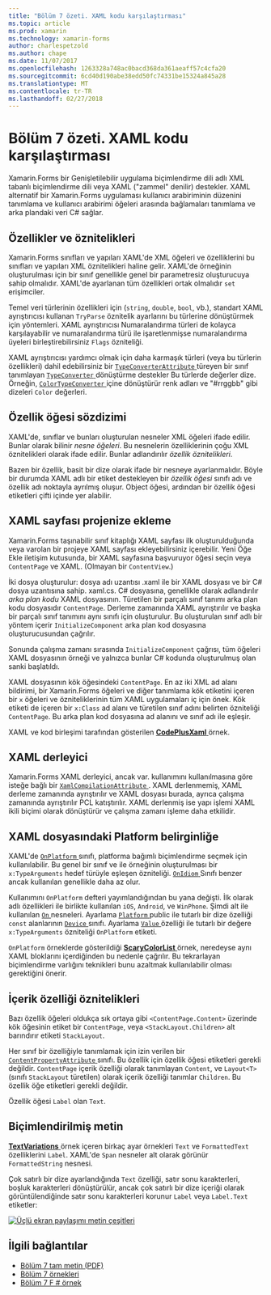 ```yaml
---
title: "Bölüm 7 özeti. XAML kodu karşılaştırması"
ms.topic: article
ms.prod: xamarin
ms.technology: xamarin-forms
author: charlespetzold
ms.author: chape
ms.date: 11/07/2017
ms.openlocfilehash: 1263328a748ac0bacd368da361aeaff57c4cfa20
ms.sourcegitcommit: 6cd40d190abe38edd50fc74331be15324a845a28
ms.translationtype: MT
ms.contentlocale: tr-TR
ms.lasthandoff: 02/27/2018
---
```

# <a name="summary-of-chapter-7-xaml-vs-code"></a>Bölüm 7 özeti. XAML kodu karşılaştırması

Xamarin.Forms bir Genişletilebilir uygulama biçimlendirme dili adlı XML tabanlı biçimlendirme dili veya XAML ("zammel" denilir) destekler. XAML alternatif bir Xamarin.Forms uygulaması kullanıcı arabiriminin düzenini tanımlama ve kullanıcı arabirimi öğeleri arasında bağlamaları tanımlama ve arka plandaki veri C# sağlar.

## <a name="properties-and-attributes"></a>Özellikler ve öznitelikleri

Xamarin.Forms sınıfları ve yapıları XAML'de XML öğeleri ve özelliklerini bu sınıfları ve yapıları XML öznitelikleri haline gelir. XAML'de örneğinin oluşturulması için bir sınıf genellikle genel bir parametresiz oluşturucuya sahip olmalıdır. XAML'de ayarlanan tüm özellikleri ortak olmalıdır `set` erişimciler.

Temel veri türlerinin özellikleri için (`string`, `double`, `bool`, vb.), standart XAML ayrıştırıcısı kullanan `TryParse` öznitelik ayarlarını bu türlerine dönüştürmek için yöntemleri. XAML ayrıştırıcısı Numaralandırma türleri de kolayca karşılayabilir ve numaralandırma türü ile işaretlenmişse numaralandırma üyeleri birleştirebilirsiniz `Flags` özniteliği.

XAML ayrıştırıcısı yardımcı olmak için daha karmaşık türleri (veya bu türlerin özellikleri) dahil edebilirsiniz bir [ `TypeConverterAttribute` ](https://developer.xamarin.com/api/type/Xamarin.Forms.TypeConverterAttribute/) türeyen bir sınıf tanımlayan [ `TypeConverter` ](https://developer.xamarin.com/api/type/Xamarin.Forms.TypeConverter/) dönüştürme destekler Bu türlerde değerler dize. Örneğin, [ `ColorTypeConverter` ](https://developer.xamarin.com/api/type/Xamarin.Forms.ColorTypeConverter/) içine dönüştürür renk adları ve "#rrggbb" gibi dizeleri `Color` değerleri.

## <a name="property-element-syntax"></a>Özellik öğesi sözdizimi

XAML'de, sınıflar ve bunları oluşturulan nesneler XML öğeleri ifade edilir. Bunlar olarak bilinir *nesne öğeleri*. Bu nesnelerin özelliklerinin çoğu XML öznitelikleri olarak ifade edilir. Bunlar adlandırılır *özellik öznitelikleri*.

Bazen bir özellik, basit bir dize olarak ifade bir nesneye ayarlanmalıdır. Böyle bir durumda XAML adlı bir etiket destekleyen bir *özellik öğesi* sınıfı adı ve özellik adı noktayla ayrılmış oluşur. Object öğesi, ardından bir özellik öğesi etiketleri çifti içinde yer alabilir.

## <a name="adding-a-xaml-page-to-your-project"></a>XAML sayfası projenize ekleme

Xamarin.Forms taşınabilir sınıf kitaplığı XAML sayfası ilk oluşturulduğunda veya varolan bir projeye XAML sayfası ekleyebilirsiniz içerebilir. Yeni Öğe Ekle iletişim kutusunda, bir XAML sayfasına başvuruyor öğesi seçin veya `ContentPage` ve XAML. (Olmayan bir `ContentView`.)

İki dosya oluşturulur: dosya adı uzantısı .xaml ile bir XAML dosyası ve bir C# dosya uzantısına sahip. xaml.cs. C# dosyasına, genellikle olarak adlandırılır *arka plan kodu* XAML dosyasının. Türetilen bir parçalı sınıf tanımı arka plan kodu dosyasıdır `ContentPage`. Derleme zamanında XAML ayrıştırılır ve başka bir parçalı sınıf tanımını aynı sınıfı için oluşturulur. Bu oluşturulan sınıf adlı bir yöntem içerir `InitializeComponent` arka plan kod dosyasına oluşturucusundan çağrılır.

Sonunda çalışma zamanı sırasında `InitializeComponent` çağrısı, tüm öğeleri XAML dosyasının örneği ve yalnızca bunlar C# kodunda oluşturulmuş olan sanki başlatıldı.

XAML dosyasının kök öğesindeki `ContentPage`. En az iki XML ad alanı bildirimi, bir Xamarin.Forms öğeleri ve diğer tanımlama kök etiketini içeren bir `x` öğeleri ve özniteliklerinin tüm XAML uygulamaları iç için önek. Kök etiketi de içeren bir `x:Class` ad alanı ve türetilen sınıf adını belirten özniteliği `ContentPage`. Bu arka plan kod dosyasına ad alanını ve sınıf adı ile eşleşir.

XAML ve kod birleşimi tarafından gösterilen [ **CodePlusXaml** ](https://github.com/xamarin/xamarin-forms-book-samples/tree/master/Chapter07) örnek.

## <a name="the-xaml-compiler"></a>XAML derleyici

Xamarin.Forms XAML derleyici, ancak var. kullanımını kullanılmasına göre isteğe bağlı bir [ `XamlCompilationAttribute` ](https://developer.xamarin.com/api/type/Xamarin.Forms.Xaml.XamlCompilationAttribute/). XAML derlenmemiş, XAML derleme zamanında ayrıştırılır ve XAML dosyası burada, ayrıca çalışma zamanında ayrıştırılır PCL katıştırılır. XAML derlenmiş ise yapı işlemi XAML ikili biçimi olarak dönüştürür ve çalışma zamanı işleme daha etkilidir.

## <a name="platform-specificity-in-the-xaml-file"></a>XAML dosyasındaki Platform belirginliğe

XAML'de [ `OnPlatform` ](https://developer.xamarin.com/api/type/Xamarin.Forms.OnPlatform%3CT%3E/) sınıfı, platforma bağımlı biçimlendirme seçmek için kullanılabilir. Bu genel bir sınıf ve ile örneğinin oluşturulması bir `x:TypeArguments` hedef türüyle eşleşen özniteliği. [ `OnIdiom` ](https://developer.xamarin.com/api/type/Xamarin.Forms.OnIdiom%3CT%3E/) Sınıfı benzer ancak kullanılan genellikle daha az olur.

Kullanımını `OnPlatform` defteri yayımlandığından bu yana değişti. İlk olarak adlı özellikleri ile birlikte kullanılan `iOS`, `Android`, ve `WinPhone`. Şimdi alt ile kullanılan [ `On` ](https://developer.xamarin.com/api/type/Xamarin.Forms.On/) nesneleri. Ayarlama [ `Platform` ](https://developer.xamarin.com/api/property/Xamarin.Forms.On.Platform/) public ile tutarlı bir dize özelliği `const` alanlarının [ `Device` ](https://developer.xamarin.com/api/type/Xamarin.Forms.Device/) sınıfı. Ayarlama [ `Value` ](https://developer.xamarin.com/api/property/Xamarin.Forms.On.Value/) özelliği ile tutarlı bir değere `x:TypeArguments` özniteliği `OnPlatform` etiketi.

`OnPlatform` örneklerde gösterildiği [ **ScaryColorList** ](https://github.com/xamarin/xamarin-forms-book-samples/tree/master/Chapter07/ScaryColorList) örnek, neredeyse aynı XAML bloklarını içerdiğinden bu nedenle çağrılır. Bu tekrarlayan biçimlendirme varlığını teknikleri bunu azaltmak kullanılabilir olması gerektiğini önerir.

## <a name="the-content-property-attributes"></a>İçerik özelliği öznitelikleri

Bazı özellik öğeleri oldukça sık ortaya gibi `<ContentPage.Content>` üzerinde kök öğesinin etiket bir `ContentPage`, veya `<StackLayout.Children>` alt barındırır etiketi `StackLayout`.

Her sınıf bir özelliğiyle tanımlamak için izin verilen bir [ `ContentPropertyAttribute` ](https://developer.xamarin.com/api/type/Xamarin.Forms.ContentPropertyAttribute/) sınıfı. Bu özellik için özellik öğesi etiketleri gerekli değildir. `ContentPage` içerik özelliği olarak tanımlayan `Content`, ve `Layout<T>` (sınıfı `StackLayout` türetilen) olarak içerik özelliği tanımlar `Children`. Bu özellik öğe etiketleri gerekli değildir.

Özellik öğesi `Label` olan `Text`.

## <a name="formatted-text"></a>Biçimlendirilmiş metin

[ **TextVariations** ](https://github.com/xamarin/xamarin-forms-book-samples/tree/master/Chapter07/TextVariations) örnek içeren birkaç ayar örnekleri `Text` ve `FormattedText` özelliklerini `Label`. XAML'de `Span` nesneler alt olarak görünür `FormattedString` nesnesi.

 Çok satırlı bir dize ayarlandığında `Text` özelliği, satır sonu karakterleri, boşluk karakterleri dönüştürülür, ancak çok satırlı bir dize içeriği olarak görüntülendiğinde satır sonu karakterleri korunur `Label` veya `Label.Text` etiketler:

 [![Üçlü ekran paylaşımı metin çeşitleri](images/ch07fg03-small.png "biçimlendirilmiş metin Çeşitlemeler")](images/ch07fg03-large.png "biçimlendirilmiş metin farklılıkları")



## <a name="related-links"></a>İlgili bağlantılar

- [Bölüm 7 tam metin (PDF)](https://download.xamarin.com/developer/xamarin-forms-book/XamarinFormsBook-Ch07-Apr2016.pdf)
- [Bölüm 7 örnekleri](https://github.com/xamarin/xamarin-forms-book-samples/tree/master/Chapter07)
- [Bölüm 7 F # örnek](https://github.com/xamarin/xamarin-forms-book-samples/tree/master/Chapter07/FS/CodePlusXaml)
